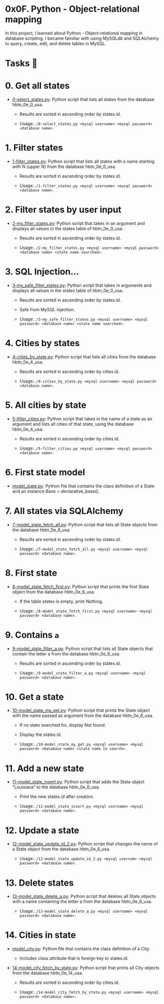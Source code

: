 # 0x0F. Python - Object-relational mapping

In this project, I learned about Python - Object-relational mapping in database scripting. I became familiar with using MySQLdb and SQLAlchemy to query, create, edit, and delete tables in MySQL.

# Tasks 📃

# 0. Get all states

+ <u>[0-select_states.py](https://github.com)</u>: Python script that lists all states from the database hbtn_0e_0_usa.

  + Results are sorted in ascending order by states.id.

  + Usage:`./0-select_states.py <mysql username> <mysql password> <database name>.`

# 1. Filter states

+ <u>[1-filter_states.py](https://github.com)</u>: Python script that lists all states with a name starting with N (upper N) from the database hbtn_0e_0_usa.

  + Results are sorted in ascending order by states.id.

  + Usage:`./1-filter_states.py <mysql username> <mysql password> <database name>.`

# 2. Filter states by user input

+ <u>[2-my_filter_states.py](https://github.com)</u>: Python script that takes in an argument and displays all values in the states table of hbtn_0e_0_usa.

  + Results are sorted in ascending order by states.id.

  + Usage:`./2-my_filter_states.py <mysql username> <mysql password> <database name> <state name searched>.`

# 3. SQL Injection...

+ <u>[3-my_safe_filter_states.py](https://github.com)</u>: Python script that takes in arguments and displays all values in the states table of hbtn_0e_0_usa.

  + Results are sorted in ascending order by states.id.

  + Safe from MySQL injection.

  + Usage:`./3-my_safe_filter_states.py <mysql username> <mysql password> <database name> <state name searched>.`

# 4. Cities by states

+ <u>[4-cities_by_state.py](https://github.com)</u>: Python script that lists all cities from the database hbtn_0e_4_usa.

  + Results are sorted in ascending order by cities.id.

  + Usage:`./4-cities_by_state.py <mysql username> <mysql password> <database name>.`

# 5. All cities by state

+ <u>[5-filter_cities.py](https://github.com)</u>: Python script that takes in the name of a state as an argument and lists all cities of that state, using the database hbtn_0e_4_usa.

  + Results are sorted in ascending order by cities.id.

  + Usage:`./5-filter_cities.py <mysql username> <mysql password> <database name>.`

# 6. First state model

  + <u>[model_state.py](https://github.com)</u>: Python file that contains the class definition of a State and an instance Base = declarative_base().

# 7. All states via SQLAlchemy

+ <u>[7-model_state_fetch_all.py](https://github.com)</u>: Python script that lists all State objects from the database hbtn_0e_6_usa.

  + Results are sorted in ascending order by states.id.

  + Usage:`./7-model_state_fetch_all.py <mysql username> <mysql password> <database name>.`

# 8. First state

+ <u>[8-model_state_fetch_first.py](https://github.com)</u>: Python script that prints the first State object from the database hbtn_0e_6_usa.

  + If the table states is empty, print Nothing.

  + Usage:`./8-model_state_fetch_first.py <mysql username> <mysql password> <database name>.`

# 9. Contains `a`

+ <u>[9-model_state_filter_a.py](https://github.com)</u>: Python script that lists all State objects that contain the letter a from the database hbtn_0e_6_usa.

  + Results are sorted in ascending order by states.id.

  + Usage:`./9-model_state_filter_a.py <mysql username> <mysql password> <database name>.`

# 10. Get a state

+ <u>[10-model_state_my_get.py](https://github.com)</u>: Python script that prints the State object with the name passed as argument from the database hbtn_0e_6_usa.

  + If no state searched for, display Not found.

  + Display the states.id.

  + Usage:`./10-model_state_my_get.py <mysql username> <mysql password> <database name> <state name to search>.`

# 11. Add a new state

+ <u>[11-model_state_insert.py](https://github.com)</u>: Python script that adds the State object “Louisiana” to the database hbtn_0e_6_usa.

  + Print the new states.id after creation.

  + Usage:`./11-model_state_insert.py <mysql username> <mysql password> <database name>.`

# 12. Update a state

+ <u>[12-model_state_update_id_2.py](https://github.com)</u>: Python script that changes the name of a State object from the database hbtn_0e_6_usa.

  + Usage:`./12-model_state_update_id_2.py <mysql usernam> <mysql password> <database name>.`

# 13. Delete states

+ <u>[13-model_state_delete_a.py](https://github.com)</u>: Python script that deletes all State objects with a name containing the letter a from the database hbtn_0e_6_usa.

  + Usage:`./13-model_state_delete_a.py <mysql username> <mysql password> <database name>.`

# 14. Cities in state


+ <u>[model_city.py](https://github.com)</u>: Python file that contains the class definition of a City.

  + Includes class attribute that is foreign key to states.id.

+ <u>[14-model_city_fetch_by_state.py](https://github.com)</u>: Python script that prints all City objects from the database hbtn_0e_14_usa.

  + Results are sorted in ascending order by cities.id.

  + Usage:`./14-model_city_fetch_by_state.py <mysql username> <mysql password> <database name>.`

